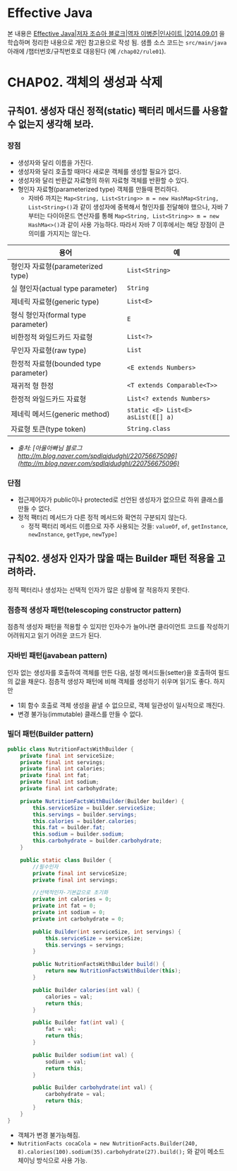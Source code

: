 # Effective Java
본 내용은 [Effective Java|저자 조슈아 블로크|역자 이병준|인사이트 |2014.09.01](http://book.naver.com/bookdb/book_detail.nhn?bid=8064518) 을 학습하며 정리한 내용으로 개인 참고용으로 작성 됨. 샘플 소스 코드는 `src/main/java` 아래에 /챕터번호/규칙번호로 대응된다 (예 `/chap02/rule01`).



# CHAP02. 객체의 생성과 삭제

## 규칙01. 생성자 대신 정적(static) 팩터리 메서드를 사용할 수 없는지 생각해 보라.

### 장점

- 생성자와 달리 이름을 가진다.
- 생성자와 달리 호출할 때마다 새로운 객체를 생성할 필요가 없다.
- 생성자와 달리 반환값 자료형의 하위 자료형 객체를 반환할 수 있다.
- 형인자 자료형(parameterized type) 객체를 만들때 편리하다.
  - 자바6 까지는 `Map<String, List<String>> m = new HashMap<String, List<String>()`과 같이 생성자에 중복해서 형인자를 전달해야 했으나, 자바 7부터는 다이아몬드 연산자를 통해 `Map<String, List<String>> m = new HashMa<>()`과 같이 사용 가능하다. 따라서 자바 7 이후에서는 해당 장점이 큰 의미를 가지지는 않는다.

| 용어                              | 예                                  |
| ------------------------------- | ---------------------------------- |
| 형인자 자료형(parameterized type)     | `List<String>`                     |
| 실 형인자(actual type parameter)    | `String`                           |
| 제네릭 자료형(generic type)           | `List<E>`                          |
| 형식 형인자(formal type parameter)   | `E`                                |
| 비한정적 와일드카드 자료형                  | `List<?>`                          |
| 무인자 자료형(raw type)               | `List`                             |
| 한정적 자료형(bounded type parameter) | `<E extends Numbers>`              |
| 재귀적 형 한정                        | `<T extends Comparable<T>>`        |
| 한정적 와일드카드 자료형                   | `List<? extends Numbers>`          |
| 제네릭 메서드(generic method)         | `static <E> List<E> asList(E[] a)` |
| 자료형 토큰(type token)              | `String.class`                     |

- *출처: [아율아빠님 블로그 http://m.blog.naver.com/spdlqjdudghl/220756675096](http://m.blog.naver.com/spdlqjdudghl/220756675096)*

### 단점

- 접근제어자가 public이나 protected로 선언된 생성자가 없으므로 하위 클래스를 만들 수 없다.
- 정적 팩터리 메서드가 다른 정적 메서드와 확연히 구분되지 않는다.
  - 정적 팩터리 메서드 이름으로 자주 사용되는 것들: `valueOf`, `of`, `getInstance`, `newInstance`, `getType`, `newType]`



## 규칙02. 생성자 인자가 많을 때는 Builder 패턴 적용을 고려하라.

정적 팩터리나 생성자는 선택적 인자가 많은 상황에 잘 적응하지 못한다.

### 점층적 생성자 패턴(telescoping constructor pattern)

점층적 생성자 패턴을 적용할 수 있지만 인자수가 늘어나면 클라이언트 코드를 작성하기 어려워지고 읽기 어려운 코드가 된다.

### 자바빈 패턴(javabean pattern)

인자 없는 생성자를 호출하여 객체를 만든 다음, 설정 메서드들(setter)을 호출하여 필드의 값을 채운다. 점층적 생성자 패턴에 비해 객체를 생성하기 쉬우며 읽기도 좋다. 하지만

- 1회 함수 호출로 객체 생성을 끝낼 수 없으므로, 객체 일관성이 일시적으로 깨진다.
- 변경 불가능(immutable) 클래스를 만들 수 없다.

### 빌더 패턴(Builder pattern)

```java
public class NutritionFactsWithBuilder {
    private final int serviceSize;
    private final int servings;
    private final int calories;
    private final int fat;
    private final int sodium;
    private final int carbohydrate;

    private NutritionFactsWithBuilder(Builder builder) {
        this.serviceSize = builder.serviceSize;
        this.servings = builder.servings;
        this.calories = builder.calories;
        this.fat = builder.fat;
        this.sodium = builder.sodium;
        this.carbohydrate = builder.carbohydrate;
    }

    public static class Builder {
        //필수인자
        private final int serviceSize;
        private final int servings;

        //선택적인자-기본값으로 초기화
        private int calories = 0;
        private int fat = 0;
        private int sodium = 0;
        private int carbohydrate = 0;

        public Builder(int serviceSize, int servings) {
            this.serviceSize = serviceSize;
            this.servings = servings;
        }

        public NutritionFactsWithBuilder build() {
            return new NutritionFactsWithBuilder(this);
        }

        public Builder calories(int val) {
            calories = val;
            return this;
        }

        public Builder fat(int val) {
            fat = val;
            return this;
        }

        public Builder sodium(int val) {
            sodium = val;
            return this;
        }

        public Builder carbohydrate(int val) {
            carbohydrate = val;
            return this;
        }
    }
}
```

- 객체가 변경 불가능해짐.
- `NutritionFacts cocaCola = new NutritionFacts.Builder(240, 8).calories(100).sodium(35).carbohydrate(27).build();` 와 같이 메소드 체이닝 방식으로 사용 가능.


